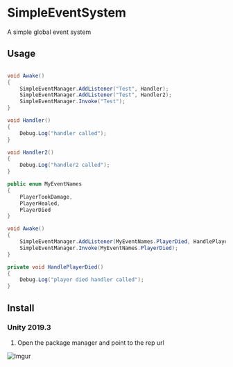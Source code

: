 # SimpleEventSystem
A simple global event system 

## Usage
```csharp

void Awake()
{
    SimpleEventManager.AddListener("Test", Handler);
    SimpleEventManager.AddListener("Test", Handler2);
    SimpleEventManager.Invoke("Test");
}

void Handler()
{
    Debug.Log("handler called");
}

void Handler2()
{
    Debug.Log("handler2 called");
}

```

```csharp
public enum MyEventNames
{
    PlayerTookDamage,
    PlayerHealed,
    PlayerDied
}

void Awake()
{
    SimpleEventManager.AddListener(MyEventNames.PlayerDied, HandlePlayerDied);
    SimpleEventManager.Invoke(MyEventNames.PlayerDied);
}

private void HandlePlayerDied()
{
    Debug.Log("player died handler called");
}

```

## Install

### Unity 2019.3
1. Open the package manager and point to the rep url

![Imgur](https://i.imgur.com/iYGgINz.png)
